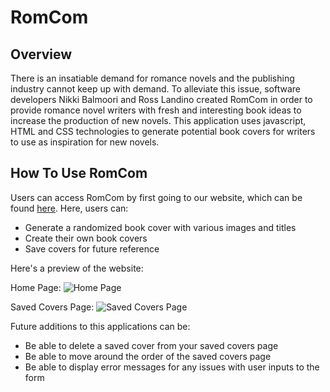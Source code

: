 # RomCom

## Overview

There is an insatiable demand for romance novels and the publishing industry cannot keep up with demand. To alleviate this issue, software developers Nikki Balmoori and Ross Landino created RomCom in order to provide romance novel writers with fresh and interesting book ideas to increase the production of new novels.  This application uses javascript, HTML and CSS technologies to generate potential book covers for writers to use as inspiration for new novels.

## How To Use RomCom

Users can access RomCom by first going to our website, which can be found [here](https://nbalmoori.github.io/romcom/).  Here, users can:
- Generate a randomized book cover with various images and titles
- Create their own book covers
- Save covers for future reference

Here's a preview of the website:

Home Page:
![Home Page](https://github.com/nbalmoori/romcom/blob/refactor/cleaning-up-code/assets/homepage.png)

Saved Covers Page:
![Saved Covers Page](https://github.com/nbalmoori/romcom/blob/refactor/cleaning-up-code/assets/savedcoverspage.png)


Future additions to this applications can be:
- Be able to delete a saved cover from your saved covers page
- Be able to move around the order of the saved covers page
- Be able to display error messages for any issues with user inputs to the form
